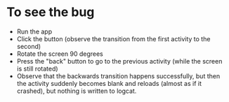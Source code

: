 # To see the bug

* Run the app
* Click the button (observe the transition from the first activity to the second)
* Rotate the screen 90 degrees
* Press the "back" button to go to the previous activity (while the screen is still rotated)
* Observe that the backwards transition happens successfully, but then the activity suddenly becomes blank and reloads (almost as if it crashed), but nothing is written to logcat.
